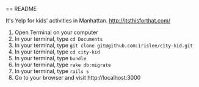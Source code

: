 == README

It's Yelp for kids' activities in Manhattan.
http://itsthisforthat.com/

1. Open Terminal on your computer 
2. In your terminal, type `cd Documents`
3. In your terminal, type `git clone git@github.com:irislee/city-kid.git`
4. In your terminal, type `cd city-kid`
5. In your terminal, type `bundle`
6. In your terminal, type `rake db:migrate`
7. In your terminal, type `rails s`
8. Go to your browser and visit http://localhost:3000
